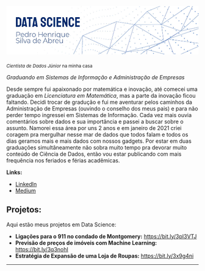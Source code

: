 <!-- [![author](https://img.shields.io/badge/author-carlosfab-red.svg)](https://www.linkedin.com/in/carlosfab) [![](https://img.shields.io/badge/python-3.7+-blue.svg)](https://www.python.org/downloads/release/python-365/) [![GPLv3 license](https://img.shields.io/badge/License-GPLv3-blue.svg)](http://perso.crans.org/besson/LICENSE.html) [![contributions welcome](https://img.shields.io/badge/contributions-welcome-brightgreen.svg?style=flat)](https://github.com/carlosfab/data_science/issues) -->

<p align="center">
  <img src="images/new-banner.jpg" >
</p>

<sub>*Cientista de Dados Júnior* na minha casa</sub>

*Graduando em Sistemas de Informação e Administração de Empresas*

Desde sempre fui apaixonado por matemática e inovação, até comecei uma graduação em *Licenciatura em Matemática*, mas a parte da inovação ficou faltando. Decidi trocar de gradução e fui me aventurar pelos caminhos da Administração de Empresas (ouvindo o conselho dos meus pais) e para não perder tempo ingressei em Sistemas de Informação. 
Cada vez mais ouvia comentários sobre dados e sua importância e passei a buscar sobre o assunto. Namorei essa área por uns 2 anos e em janeiro de 2021 criei coragem pra mergulhar nesse mar de dados que todos falam e todos os dias geramos mais e mais dados com nossos gadgets.
Por estar em duas graduações simultâneamente não sobra muito tempo pra devorar muito conteúdo de Ciência de Dados, então vou estar publicando com mais frequência nos feriados e férias acadêmicas.


**Links:**

* [LinkedIn](https://www.linkedin.com/in/pedro-henrique-silva-de-abreu/)
* [Medium](https://medium.com/@phsilvadeabreu)


## Projetos:
Aqui estão meus projetos em Data Science:

* **Ligações para o 911 no condado de Montgomery:** https://bit.ly/3pI3VTJ
* **Previsão de preços de imóveis com Machine Learning:** https://bit.ly/3q3nohI
* **Estratégia de Expansão de uma Loja de Roupas:** https://bit.ly/3x9g4ni

<!-- * **Como usar o Histograma para Data Science:** https://bit.ly/2L2cMwy
* **Como Implementar Regressão Linear com Python:** https://bit.ly/2Li5pzY
* **Data Science: Investigando o naufrágio do Titanic:** https://bit.ly/2Ubr5SH
* **Como Tratar Dados Ausentes com Pandas:** https://bit.ly/31KWSMN
* **XGBoost: aprenda este algoritmo de Machine Learning em Python:** https://bit.ly/2UbRhws
* **Como criar uma Wordcloud em Python:** https://bit.ly/2OxsphM
* **Como lidar com dados desbalanceados:** https://bit.ly/2ZlaNsV -->

---





